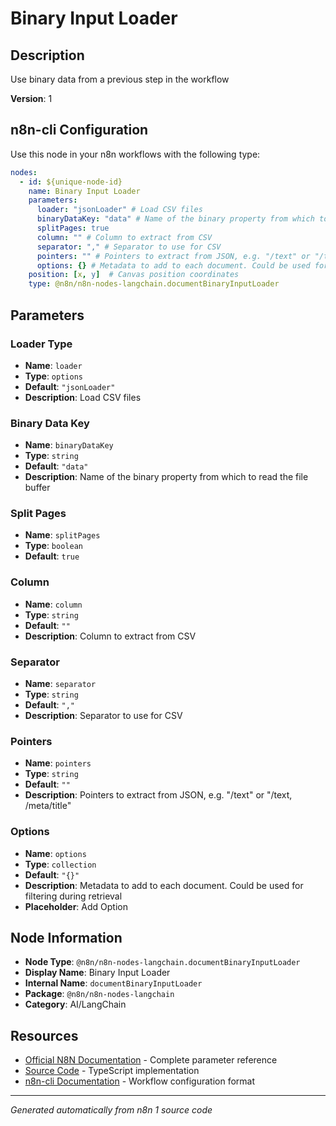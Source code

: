 # Binary Input Loader

## Description

Use binary data from a previous step in the workflow

**Version**: 1

## n8n-cli Configuration

Use this node in your n8n workflows with the following type:

```yaml
nodes:
  - id: ${unique-node-id}
    name: Binary Input Loader
    parameters:
      loader: "jsonLoader" # Load CSV files
      binaryDataKey: "data" # Name of the binary property from which to read the file buffer
      splitPages: true
      column: "" # Column to extract from CSV
      separator: "," # Separator to use for CSV
      pointers: "" # Pointers to extract from JSON, e.g. "/text" or "/text, /meta/title"
      options: {} # Metadata to add to each document. Could be used for filtering during retrieval
    position: [x, y]  # Canvas position coordinates
    type: @n8n/n8n-nodes-langchain.documentBinaryInputLoader
```

## Parameters

### Loader Type

- **Name**: `loader`
- **Type**: `options`
- **Default**: `"jsonLoader"`
- **Description**: Load CSV files

### Binary Data Key

- **Name**: `binaryDataKey`
- **Type**: `string`
- **Default**: `"data"`
- **Description**: Name of the binary property from which to read the file buffer

### Split Pages

- **Name**: `splitPages`
- **Type**: `boolean`
- **Default**: `true`

### Column

- **Name**: `column`
- **Type**: `string`
- **Default**: `""`
- **Description**: Column to extract from CSV

### Separator

- **Name**: `separator`
- **Type**: `string`
- **Default**: `","`
- **Description**: Separator to use for CSV

### Pointers

- **Name**: `pointers`
- **Type**: `string`
- **Default**: `""`
- **Description**: Pointers to extract from JSON, e.g. "/text" or "/text, /meta/title"

### Options

- **Name**: `options`
- **Type**: `collection`
- **Default**: `"{}"`
- **Description**: Metadata to add to each document. Could be used for filtering during retrieval
- **Placeholder**: Add Option


## Node Information

- **Node Type**: `@n8n/n8n-nodes-langchain.documentBinaryInputLoader`
- **Display Name**: Binary Input Loader
- **Internal Name**: `documentBinaryInputLoader`
- **Package**: `@n8n/n8n-nodes-langchain`
- **Category**: AI/LangChain

## Resources

- [Official N8N Documentation](https://docs.n8n.io/integrations/builtin/cluster-nodes/root-nodes/n8n-nodes-langchain.documentbinaryinputloader/) - Complete parameter reference
- [Source Code](https://github.com/n8n-io/n8n/blob/master/packages/@n8n/nodes-langchain/nodes/document_loaders/DocumentBinaryInputLoader/DocumentBinaryInputLoader.node.ts) - TypeScript implementation
- [n8n-cli Documentation](https://github.com/edenreich/n8n-cli) - Workflow configuration format

---
*Generated automatically from n8n 1 source code*
